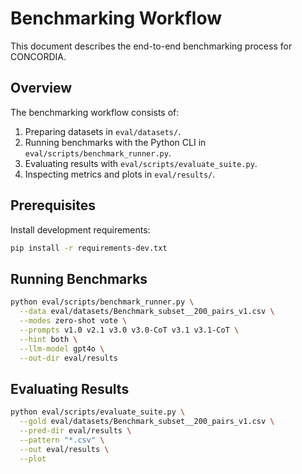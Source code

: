 # Benchmarking Workflow

This document describes the end-to-end benchmarking process for CONCORDIA.

## Overview

The benchmarking workflow consists of:

1. Preparing datasets in `eval/datasets/`.
2. Running benchmarks with the Python CLI in `eval/scripts/benchmark_runner.py`.
3. Evaluating results with `eval/scripts/evaluate_suite.py`.
4. Inspecting metrics and plots in `eval/results/`.

## Prerequisites

Install development requirements:

```bash
pip install -r requirements-dev.txt
```

## Running Benchmarks

```bash
python eval/scripts/benchmark_runner.py \
  --data eval/datasets/Benchmark_subset__200_pairs_v1.csv \
  --modes zero-shot vote \
  --prompts v1.0 v2.1 v3.0 v3.0-CoT v3.1 v3.1-CoT \
  --hint both \
  --llm-model gpt4o \
  --out-dir eval/results
```

## Evaluating Results

```bash
python eval/scripts/evaluate_suite.py \
  --gold eval/datasets/Benchmark_subset__200_pairs_v1.csv \
  --pred-dir eval/results \
  --pattern "*.csv" \
  --out eval/results \
  --plot
```
